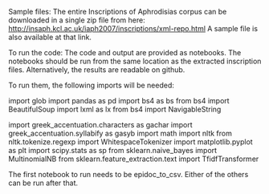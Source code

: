 
Sample files:
The entire Inscriptions of Aphrodisias corpus can be downloaded in a single zip file from here:
http://insaph.kcl.ac.uk/iaph2007/inscriptions/xml-repo.html
A sample file is also available at that link.

To run the code:
The code and output are provided as notebooks. The notebooks should be run from the same location as the extracted inscription files. Alternatively, the results are readable on github.

To run them, the following imports will be needed:

import glob
import pandas as pd
import bs4 as bs
from bs4 import BeautifulSoup
import lxml as lx
from bs4 import NavigableString

import greek_accentuation.characters as gachar
import greek_accentuation.syllabify as gasyb
import math
import nltk
from nltk.tokenize.regexp import WhitespaceTokenizer
import matplotlib.pyplot as plt
import scipy.stats as sp
from sklearn.naive_bayes import MultinomialNB
from sklearn.feature_extraction.text import TfidfTransformer

The first notebook to run needs to be epidoc_to_csv. Either of the others can be run after that.
